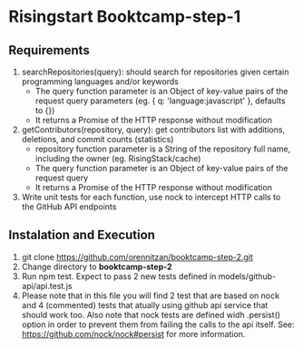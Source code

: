# Risingstart Booktcamp-step-1

## Requirements

1. searchRepositories(query): should search for repositories given certain programming languages and/or keywords
   - The query function parameter is an Object of key-value pairs of the request query parameters (eg. { q: 'language:javascript' }, defaults to {})
   - It returns a Promise of the HTTP response without modification
2. getContributors(repository, query): get contributors list with additions, deletions, and commit counts (statistics)
   - repository function parameter is a String of the repository full name, including the 
   owner (eg. RisingStack/cache)
   - The query function parameter is an Object of key-value pairs of the request query 
   - It returns a Promise of the HTTP response without modification
3. Write unit tests for each function, use nock to intercept HTTP calls to the GitHub API endpoints

## Instalation and Execution

1. git clone <https://github.com/orennitzan/booktcamp-step-2.git>
2. Change directory to **booktcamp-step-2**
3. Run npm test. Expect to pass 2 new tests defined in models/github-api/api.test.js
4. Please note that in this file you will find 2 test that are based on nock and 4 (commented) tests that atually using github api service that should work too. Also note that nock tests are defined widh .persist() option in order to prevent them from failing the calls to the api itself. See: <https://github.com/nock/nock#persist> for more information.
